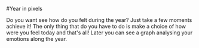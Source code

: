 #Year in pixels

Do you want see how do you felt during the year? Just take a few moments achieve it! The only thing that do you have to do is make a choice of how were you feel today and that's all! Later you can see a graph analysing your emotions along the year.